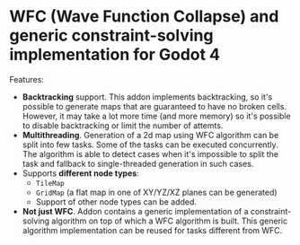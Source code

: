 # WFC (Wave Function Collapse) and generic constraint-solving implementation for Godot 4

Features:
- **Backtracking** support.
  This addon implements backtracking, so it's possible to generate maps that are guaranteed to have no broken cells.
  However, it may take a lot more time (and more memory) so it's possible to disable backtracking or limit the number of attemts.
- **Multithreading**.
  Generation of a 2d map using WFC algorithm can be split into few tasks.
  Some of the tasks can be executed concurrently.
  The algorithm is able to detect cases when it's impossible to split the task and fallback to single-threaded generation in such cases.
- Supports **different node types**:
	- `TileMap`
	- `GridMap` (a flat map in one of XY/YZ/XZ planes can be generated)
	- Support of other node types can be added.
- **Not just WFC**.
  Addon contains a generic implementation of a constraint-solving algorithm on top of which a WFC algorithm is built.
  This generic algorithm implementation can be reused for tasks different from WFC.
